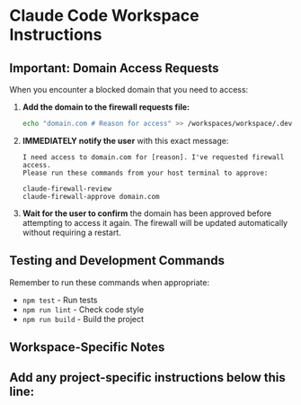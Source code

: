 # Claude Code Workspace Instructions

## Important: Domain Access Requests

When you encounter a blocked domain that you need to access:

1. **Add the domain to the firewall requests file:**
   ```bash
   echo "domain.com # Reason for access" >> /workspaces/workspace/.devcontainer/firewall-requests.txt
   ```

2. **IMMEDIATELY notify the user** with this exact message:
   ```
   I need access to domain.com for [reason]. I've requested firewall access.
   Please run these commands from your host terminal to approve:
   
   claude-firewall-review
   claude-firewall-approve domain.com
   ```

3. **Wait for the user to confirm** the domain has been approved before attempting to access it again. The firewall will be updated automatically without requiring a restart.


## Testing and Development Commands

Remember to run these commands when appropriate:
- `npm test` - Run tests
- `npm run lint` - Check code style
- `npm run build` - Build the project

## Workspace-Specific Notes

Add any project-specific instructions below this line:
---